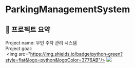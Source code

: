 ParkingManagementSystem
=======================
🚗 프로젝트 요약
-------------
Project name: 무인 주차 관리 시스템   
Project goal:    
 <img src="https://img.shields.io/badge/python-green?style=flat&logo=python&logoColor=3776AB"/>
 <img src="https://img.shields.io/badge/Python-3776AB?style=for-the-badge&logo=Python&logoColor=white">
